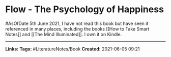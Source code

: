 # Flow - The Psychology of Happiness
#AsOfDate 5th June 2021, I have not read this book but have seen it referenced in many places, including the books [[How to Take Smart Notes]] and [[The Mind Illuminated]]. I own it on Kindle. 

---
**Links:** 
**Tags:** #LiteratureNotes/Book 
**Created:** 2021-06-05  09:21